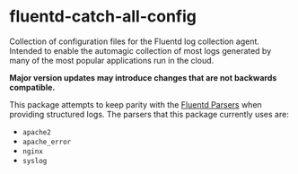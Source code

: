 fluentd-catch-all-config
========================

Collection of configuration files for the Fluentd log collection agent. Intended to enable the automagic collection of most logs generated by many of the most popular applications run in the cloud.

**Major version updates may introduce changes that are not backwards compatible.**

This package attempts to keep parity with the [Fluentd Parsers](https://docs.fluentd.org/parser) when providing structured logs. The parsers that this package currently uses are:

* `apache2`
* `apache_error`
* `nginx`
* `syslog`
